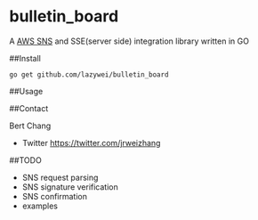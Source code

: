 bulletin_board
==============

A [AWS SNS](http://aws.amazon.com/sns/) and SSE(server side) integration library written in GO


##Install

```
go get github.com/lazywei/bulletin_board
```

##Usage

##Contact

Bert Chang

- Twitter https://twitter.com/jrweizhang

##TODO

- SNS request parsing
- SNS signature verification
- SNS confirmation
- examples

